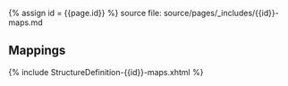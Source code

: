 {% assign id = {{page.id}} %}
source file: source/pages/\_includes/{{id}}-maps.md


<h2>Mappings</h2>

<div markdown='0'>
{% include StructureDefinition-{{id}}-maps.xhtml %}
</div>
